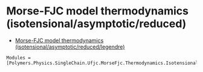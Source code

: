 # Morse-FJC model thermodynamics (isotensional/asymptotic/reduced)

  * [Morse-FJC model thermodynamics (isotensional/asymptotic/reduced/legendre)](../../../../../../../legendre)

```@autodocs
Modules = [Polymers.Physics.SingleChain.Ufjc.MorseFjc.Thermodynamics.Isotensional.Asymptotic.Reduced]
```

